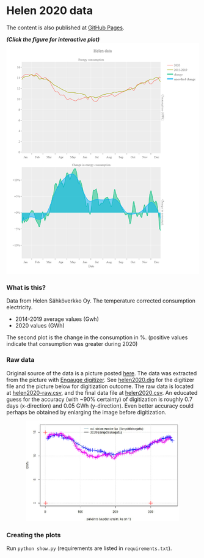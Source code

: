 # Helen 2020 data

The content is also published at [GitHub Pages](https://np-8.github.io/helen-2020-consumption-data/).

***(Click the figure for interactive plot)***
[![](plot.png)](https://np-8.github.io/helen-2020-consumption-data/plot.html)

### What is this? 

Data from Helen Sähköverkko Oy. The temperature corrected consumption electricity. 
- 2014-2019 average values (Gwh)
- 2020 values (GWh)

The second plot is the change in the consumption in %. (positive values indicate that consumption was greater during 2020) 


### Raw data

Original source of the data is a picture posted [here](https://www.facebook.com/groups/587136934970543/permalink/1353368221680740/). The data was extracted from the picture with [Engauge digitizer](https://markummitchell.github.io/engauge-digitizer/). See [helen2020.dig](helen2020.dig) for the digitizer file and the picture below for digitization outcome. The raw data is located at [helen2020-raw.csv](helen2020-raw.csv), and the final data file at [helen2020.csv](helen2020.csv). An educated guess for the accuracy (with ~90% certainty) of digitization is roughly 0.7 days (x-direction) and 0.05 GWh (y-direction). Even better accuracy could perhaps be obtained by enlarging the image before digitization.

<p align="center">
<img src="data-fit.png" width="400">
</p>

### Creating the plots

Run `python show.py` (requirements are listed in `requirements.txt`).
